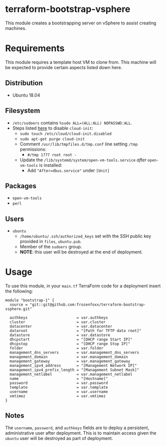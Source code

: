 # terraform-bootstrap-vsphere

This module creates a bootstrapping server on vSphere to assist creating machines.

# Requirements

This module requires a template host VM to clone from. This machine will be expected to provide certain aspects listed down here.

## Distribution

* Ubuntu 18.04

## Filesystem

* `/etc/sudoers` contains `%sudo ALL=(ALL:ALL) NOPASSWD:ALL`.
* Steps listed [here](https://kb.vmware.com/s/article/54986) to disable `cloud-init`:
  * `sudo touch /etc/cloud/cloud-init.disabled`
  * `sudo apt-get purge cloud-init`
  * Comment `/usr/lib/tmpfiles.d/tmp.conf` line setting `/tmp` permissions:
    * `#/tmp 1777 root root -`
  * Update the `/lib/systemd/system/open-vm-tools.service` _after_ `open-vm-tools` is installed:
    * Add `"After=dbus.service"` under `[Unit]`

## Packages

* `open-vm-tools`
* `perl`

## Users

* `ubuntu`
  * `/home/ubuntu/.ssh/authorized_keys` set with the SSH public key provided in `files`, `ubuntu.pub`.
  * Member of the `sudoers` group.
  * **NOTE**: this user will be destroyed at the end of deployment.

# Usage

To use this module, in your `main.tf` TerraForm code for a deployment insert the following:

```
module "bootstrap-1" {
  source = "git::git@github.com:frozenfoxx/terraform-bootstrap-vsphere.git"

  authkeys                      = var.authkeys
  cluster                       = var.cluster
  datacenter                    = var.datacenter
  dataroot                      = "[Path for TFTP data root]"
  datastore                     = var.datastore
  dhcpstart                     = "[DHCP range Start IP]"
  dhcpstop                      = "[DHCP range Stop IP]"
  folder                        = var.folder
  management_dns_servers        = var.management_dns_servers
  management_domain             = var.management_domain
  management_gateway            = var.management_gateway
  management_ipv4_address       = "[Management Network IP]"
  management_ipv4_prefix_length = "[Management Subnet Mask]"
  management_netlabel           = var.management_netlabel
  name                          = "[Hostname]"
  password                      = var.password
  template                      = var.template
  username                      = var.username
  vmtimez                       = var.vmtimez
}
```

## Notes

The `username`, `password`, and `authkeys` fields are to deploy a persistent, administrative user after deployment. This is to maintain access given the `ubuntu` user will be destroyed as part of deployment.
